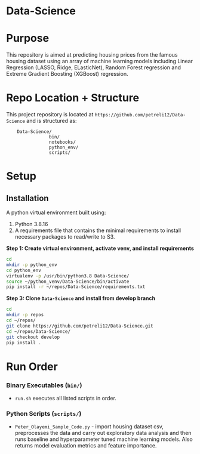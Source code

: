 # Data-Science
# Purpose

This repository is aimed at predicting housing prices from the famous housing dataset using an array of machine learning models including Linear Regression (LASSO, Ridge, ELasticNet), Random Forest regression and Extreme Gradient Boosting (XGBoost) regression. 

# Repo Location + Structure

This project repository is located at `https://github.com/petreli12/Data-Science` and is structured as:

        Data-Science/
                    bin/
                    notebooks/
                    python_env/
                    scripts/

# Setup

## Installation

A python virtual environment built using:

1. Python 3.8.16
2. A requirements file that contains the minimal requirements to install necessary packages to read/write to S3.

**Step 1: Create virtual environment, activate venv, and install requirements**

``` bash
cd
mkdir -p python_env
cd python_env
virtualenv -p /usr/bin/python3.8 Data-Science/
source ~/python_venv/Data-Science/bin/activate
pip install -r ~/repos/Data-Science/requirements.txt
```

**Step 3: Clone `Data-Science` and install from develop branch**

``` bash
cd
mkdir -p repos
cd ~/repos/
git clone https://github.com/petreli12/Data-Science.git
cd ~/repos/Data-Science/
git checkout develop
pip install .
```


# Run Order

### Binary Executables (`bin/`)

* `run.sh` executes all listed scripts in order.

### Python Scripts (`scripts/`)

* `Peter_Olayemi_Sample_Code.py` - import housing dataset csv, preprocesses the data and carry out exploratory data analysis and then runs baseline and hyperparameter tuned machine learning models. Also returns model evaluation metrics and feature importance.
